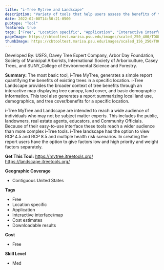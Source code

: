 ```yaml
---
title: "i-Tree Mytree and Landscape"
description: "Variety of tools that help users assess the benefits of trees"
date: 2022-02-08T14:50:21-0500
pubtype: "Tool"
featured: true
tags: ["Free", "Location specific", "Application", "Interactive interface/map", "Cost estimates", "Downloadable results"]
pageImage: https://cbtooltest.marisa.psu.edu/images/scaled_250_400/TOOLID_57.1_ScreenCapture-1.png
thumbImage: https://cbtooltest.marisa.psu.edu/images/scaled_156_250/TOOLID_57.1_ScreenCapture-1.png
---
```

Developed By: USFS, Davey Tree Expert Company, Arbor Day Foundation, Society of Municipal Arborists, International Society of Arboriculture, Casey Trees, and SUNY_College of Environmental Science and Forestry.

**Summary:** The most basic tool, i-Tree MyTree, generates a simple report quantifying the benefits of existing trees in a specific location. i-Tree Landscape provides the broader context of tree benefits through an interactive map displaying tree canopy, land cover, and basic demographic information. This tool also generates a report summarizing local land use, demographics, and tree cover/benefits for a specific location. 

i-Tree MyTree and Landscape are intended to reach a wide audience of individuals who may not be subject matter experts. This includes the public, landowners, real estate agents, educators, and Community Officials. Because of their easy-to-use interface these tools reach a wider audience than more complex i-Tree tools. i-Tree landscape has the option to view RCP 4.5 and RCP 8.5 and multiple health risk scenarios. In creating the report users have the option to give factors low and high priority and weight factors separately.

__**Get This Tool:**__ https://mytree.itreetools.org/
https://landscape.itreetools.org/

__**Geographic Coverage**__
- Contiguous United States

__**Tags**__
-  Free
-  Location specific
-  Application
-  Interactive interface/map
-  Cost estimates
-  Downloadable results

__**Cost**__
- Free

__**Skill Level**__
- Med
